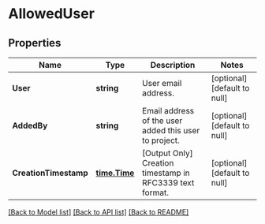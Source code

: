 # AllowedUser

## Properties
Name | Type | Description | Notes
------------ | ------------- | ------------- | -------------
**User** | **string** | User email address. | [optional] [default to null]
**AddedBy** | **string** | Email address of the user added this user to project. | [optional] [default to null]
**CreationTimestamp** | [**time.Time**](time.Time.md) | [Output Only] Creation timestamp in RFC3339 text format. | [optional] [default to null]

[[Back to Model list]](../README.md#documentation-for-models) [[Back to API list]](../README.md#documentation-for-api-endpoints) [[Back to README]](../README.md)


